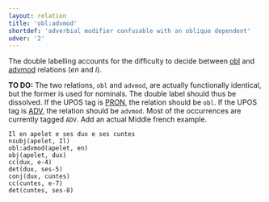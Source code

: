 ```yaml
---
layout: relation
title: 'obl:advmod'
shortdef: 'adverbial modifier confusable with an oblique dependent'
udver: '2'
---
```


The double labelling accounts for the difficulty to decide between [obl]() and [advmod]()
relations (_en_ and _i_).

**TO DO:** The two relations, `obl` and `advmod`, are actually functionally identical,
but the former is used for nominals. The double label should thus be dissolved. If the
UPOS tag is [PRON](), the relation should be `obl`. If the UPOS tag is [ADV](), the relation
should be `advmod`. Most of the occurrences are currently tagged `ADV`.
Add an actual Middle french example.


~~~ sdparse
Il en apelet e ses dux e ses cuntes
nsubj(apelet, Il)
obl:advmod(apelet, en)
obj(apelet, dux)
cc(dux, e-4)
det(dux, ses-5)
conj(dux, cuntes)
cc(cuntes, e-7)
det(cuntes, ses-8)
~~~
<!-- Interlanguage links updated Po 6. listopadu 2023, 21:43:16 CET -->
